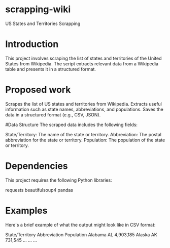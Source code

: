 # scrapping-wiki
US States and Territories Scrapping

# Introduction
This project involves scraping the list of states and territories of the United States from Wikipedia. The script extracts relevant data from a Wikipedia table and presents it in a structured format.

# Proposed work
Scrapes the list of US states and territories from Wikipedia.
Extracts useful information such as state names, abbreviations, and populations.
Saves the data in a structured format (e.g., CSV, JSON).

#Data Structure
The scraped data includes the following fields:

State/Territory: The name of the state or territory.
Abbreviation: The postal abbreviation for the state or territory.
Population: The population of the state or territory.

# Dependencies
This project requires the following Python libraries:

requests
beautifulsoup4
pandas

# Examples
Here's a brief example of what the output might look like in CSV format:

State/Territory	Abbreviation	Population
Alabama	AL	4,903,185
Alaska	AK	731,545
...	...	...
